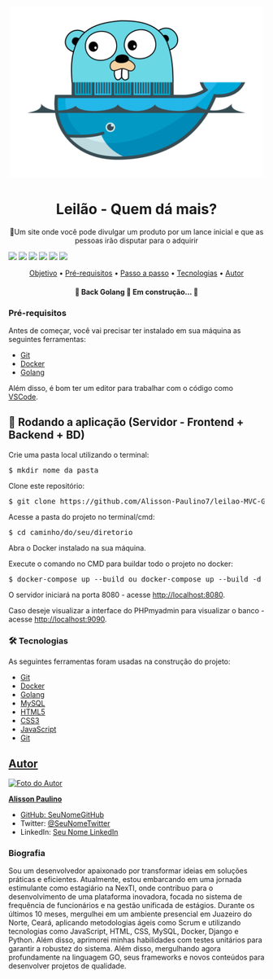 <h1 align="center">
  <img alt="#" title="#MeuprojetoGoDocker" src="./app/templates/images/golang.png" width="500px"/>
</h1>

<h1 align="center">
  Leilão - Quem dá mais?
</h1>
<p align="center">🚀Um site onde você pode divulgar um produto por um lance inicial e que as pessoas irão disputar para o adquirir</p>

<p>
<img src="https://img.shields.io/static/v1?label=Golang&message=1.21.4&color=00ADD8&style=flat&logo=go"/>
<img src="https://img.shields.io/static/v1?label=Docker&message=24.0.6&color=2496ED&style=flat&logo=docker"/>
<img src="https://img.shields.io/static/v1?label=MySQL&message=8.0.31&color=4479A1&style=flat&logo=mysql"/>
<img src="https://img.shields.io/badge/Javascript-F7DF1E?logo=javascript">
<img src="https://img.shields.io/badge/HTML-E34F26?logo=html5">
<img src="https://img.shields.io/badge/CSS-1572B6?logo=css3">
</p>


<p align="center">
 <a href="#objetivo">Objetivo</a> •
 <a href="#requisitos">Pré-requisitos</a> • 
 <a href="#passos">Passo a passo</a> • 
 <a href="#tecnologias">Tecnologias</a> • 
 <a href="#autor">Autor</a>
</p>

<h4 align="center"> 
	🚧  Back Golang 🚀 Em construção...  🚧
</h4>

<!-- Pré-requisitos -->
<h3>Pré-requisitos</h3>

<p>Antes de começar, você vai precisar ter instalado em sua máquina as seguintes ferramentas:</p>
<ul>
  <li><a href="https://git-scm.com" target="_blank">Git</a></li>
  <li><a href="https://www.docker.com" target="_blank">Docker</a></li>
  <li><a href="https://go.dev/dl/" target="_blank">Golang</a></li>
</ul>
<p>Além disso, é bom ter um editor para trabalhar com o código como <a href="https://code.visualstudio.com" target="_blank">VSCode</a>.</p>

<!-- Rodando a aplicação (Servidor - Frontend + Backend + BD) -->
<h2>🎲 Rodando a aplicação (Servidor - Frontend + Backend + BD)</h2>

<p>Crie uma pasta local utilizando o terminal:</p>
<pre>$ mkdir nome_da_pasta</pre>

<p>Clone este repositório:</p>
<pre>$ git clone https://github.com/Alisson-Paulino7/leilao-MVC-Golang.git</pre>

<p>Acesse a pasta do projeto no terminal/cmd:</p>
<pre>$ cd caminho/do/seu/diretorio</pre>

<p>Abra o Docker instalado na sua máquina.</p>

<p>Execute o comando no CMD para buildar todo o projeto no docker:</p>
<pre>$ docker-compose up --build ou docker-compose up --build -d</pre>

<p>O servidor iniciará na porta 8080 - acesse <a href="http://localhost:8080" target="_blank">http://localhost:8080</a>.</p>
<p>Caso deseje visualizar a interface do PHPmyadmin para visualizar o banco - acesse <a href="http://localhost:9090" target="_blank">http://localhost:9090</a>.</p>

<h3>🛠 Tecnologias</h3>

<p>As seguintes ferramentas foram usadas na construção do projeto:</p>

<ul>
  <li><a href="https://git-scm.com" target="_blank">Git</a></li>
  <li><a href="https://www.docker.com" target="_blank">Docker</a></li>
  <li><a href="https://go.dev/dl/" target="_blank">Golang</a></li>
  <li><a href="https://www.mysql.com" target="_blank">MySQL<a/></li>
  <li><a href="#">HTML5</li>
  <li><a href="#">CSS3</li>
  <li><a href="#">JavaScript</li>
  <li><a href="#">Git</li>
</ul>

<h2>Autor</h2>

<img src="https://github.com/Alisson-Paulino7.png" alt="Foto do Autor" width="200" height="200">
<p><strong>Alisson Paulino</strong></p>
<ul>
    <li>GitHub: <a href="https://github.com/SeuNomeGitHub">SeuNomeGitHub</a></li>
    <li>Twitter: <a href="https://twitter.com/SeuNomeTwitter">@SeuNomeTwitter</a></li>
    <li>LinkedIn: <a href="https://www.linkedin.com/in/seunome/">Seu Nome LinkedIn</a></li>
</ul>

<h3>Biografia</h3>

<p color="#16A5F3">Sou um desenvolvedor apaixonado por transformar ideias em soluções práticas e eficientes. Atualmente, estou embarcando em uma jornada estimulante como estagiário na NexTI, onde contribuo para o desenvolvimento de uma plataforma inovadora, focada no sistema de frequência de funcionários e na gestão unificada de estágios. Durante os últimos 10 meses, mergulhei em um ambiente presencial em Juazeiro do Norte, Ceará, aplicando metodologias ágeis como Scrum e utilizando tecnologias como JavaScript, HTML, CSS, MySQL, Docker, Django e Python. Além disso, aprimorei minhas habilidades com testes unitários para garantir a robustez do sistema. Além disso, mergulhando agora profundamente na linguagem GO, seus frameworks e novos conteúdos para desenvolver projetos de qualidade.
</p>
